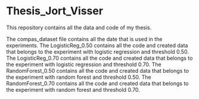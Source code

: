 # Thesis_Jort_Visser
This repository contains all the data and code of my thesis.

The compas_dataset file contains all the date that is used in the experiments.
The LogisticReg_0.50 contains all the code and created data that belongs to the experiment with logistic regression and threshold 0.50.
The LogisticReg_0.70 contains all the code and created data that belongs to the experiment with logistic regression and threshold 0.70.
The RandomForest_0.50 contains all the code and created data that belongs to the experiment with random forest and threshold 0.50.
The RandomForest_0.70 contains all the code and created data that belongs to the experiment with random forest and threshold 0.70.
